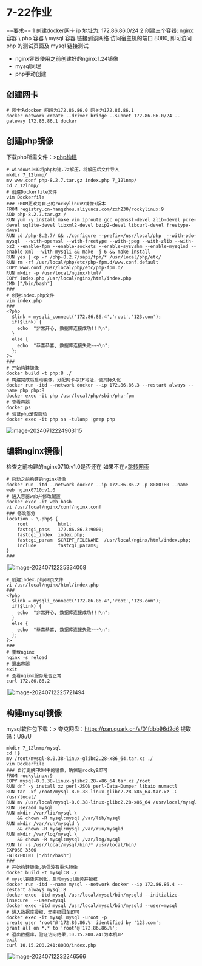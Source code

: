 # 7-22作业

==要求==
1 创建docker网卡 ip 地址为: 172.86.86.0/24
2 创建三个容器: nginx 容器 \ php 容器 \ mysql 容器 链接到该网络
访问宿主机的端口 8080, 即可访问 php 的测试页面及 mysql 链接测试

- nginx容器使用之前创建好的nginx:1.24镜像
- mysql同理
- php手动创建

## 创建网卡

```shell
# 网卡名docker 网段为172.86.86.0 网关为172.86.86.1
docker network create --driver bridge --subnet 172.86.86.0/24 --gateway 172.86.86.1 docker
```

## 创建php镜像

下载php所需文件：>[php构建](https://gitee.com/zhaojiedong/work/raw/master/%E6%96%87%E4%BB%B6/php%E6%9E%84%E5%BB%BA.zip)

```shell
# windows上即将php构建.7z解压，将解压后文件导入
mkdir 7_12lnmp/
mv www.conf php-8.2.7.tar.gz index.php 7_12lnmp/
cd 7_12lnmp/
# 创建Dockerfile文件
vim Dockerfile
### FROM更改为自己的rockylinux9镜像+版本
FROM registry.cn-hangzhou.aliyuncs.com/zxh230/rockylinux:9
ADD php-8.2.7.tar.gz /
RUN yum -y install make vim iproute gcc openssl-devel zlib-devel pcre-devel sqlite-devel libxml2-devel bzip2-devel libcurl-devel freetype-devel
RUN cd /php-8.2.7/ && ./configure --prefix=/usr/local/php  --with-pdo-mysql  --with-openssl --with-freetype --with-jpeg --with-zlib --with-bz2 --enable-fpm --enable-sockets --enable-sysvshm --enable-mysqlnd --enable-xml --with-mysqli && make -j 6 && make install
RUN yes | cp -r /php-8.2.7/sapi/fpm/* /usr/local/php/etc/
RUN rm -rf /usr/local/php/etc/php-fpm.d/www.conf.default
COPY www.conf /usr/local/php/etc/php-fpm.d/
RUN mkdir -p /usr/local/nginx/html/
COPY index.php /usr/local/nginx/html/index.php
CMD ["/bin/bash"]
###
# 创建index.php文件
vim index.php
###
<?php
  $link = mysqli_connect('172.86.86.4','root','123.com');
  if($link) {
    echo  "非常开心, 数据库连接成功!!!\n";
  }
  else {
    echo  "恭喜恭喜, 数据库连接失败~~~\n";
  };
?>
###
# 开始构建镜像
docker build -t php:8 ./
# 构建完成后启动镜像，分配网卡与IP地址，使其持久化
docker run -itd --network docker --ip 172.86.86.3 --restart always --name php php:8
docker exec -it php /usr/local/php/sbin/php-fpm
# 查看容器
docker ps
# 验证php是否启动
docker exec -it php ss -tulanp |grep php
```

![image-20240712224903115](https://gitee.com/zhaojiedong/img/raw/master/image-20240712224903115.png)

## 编辑nginx镜像|

检查之前构建的nginx0710:v1.0是否还在
如果不在>[跳转网页](https://gitee.com/zhaojiedong/work/blob/master/笔记/构建nginx镜像.md)

```shell
# 启动之前构建的nginx镜像
docker run -itd --network docker --ip 172.86.86.2 -p 8080:80 --name web nginx0710:v1.0
# 进入容器web并修改配置
docker exec -it web bash
vi /usr/local/nginx/conf/nginx.conf
### 修改部分
location ~ \.php$ {
    root           html;
    fastcgi_pass   172.86.86.3:9000;
    fastcgi_index  index.php;
    fastcgi_param  SCRIPT_FILENAME  /usr/local/nginx/html/index.php;
    include        fastcgi_params;
}
###
```

|![image-20240712225334008](https://gitee.com/zhaojiedong/img/raw/master/image-20240712225334008.png)

```shell
# 创建index.php网页文件
vi /usr/local/nginx/html/index.php
###
<?php
  $link = mysqli_connect('172.86.86.4','root','123.com');
  if($link) {
    echo  "非常开心, 数据库连接成功!!!\n";
  }
  else {
    echo  "恭喜恭喜, 数据库连接失败~~~\n";
  };
?>
###
# 重载nginx
nginx -s reload
# 退出容器
exit
# 查看nginx服务是否正常
curl 172.86.86.2
```

|![image-20240712225721494](https://gitee.com/zhaojiedong/img/raw/master/image-20240712225721494.png)

## 构建mysql镜像

mysql软件包下载：>
夸克网盘：https://pan.quark.cn/s/01fdbb96d2d6
提取码：U9uU

```shell
mkdir 7_12lnmp/mysql
cd !$
mv /root/mysql-8.0.38-linux-glibc2.28-x86_64.tar.xz ./
vim Dockerfile
### 自行更换FROM中的镜像，确保是rocky9即可
FROM rockylinux:9
COPY mysql-8.0.38-linux-glibc2.28-x86_64.tar.xz /root
RUN dnf -y install xz perl-JSON perl-Data-Dumper libaio numactl
RUN tar -xf /root/mysql-8.0.38-linux-glibc2.28-x86_64.tar.xz -C /usr/local/
RUN mv /usr/local/mysql-8.0.38-linux-glibc2.28-x86_64 /usr/local/mysql
RUN useradd mysql
RUN mkdir /var/lib/mysql \
    && chown -R mysql:mysql /var/lib/mysql
RUN mkdir /var/run/mysqld \
    && chown -R mysql:mysql /var/run/mysqld
RUN mkdir /var/log/mysql \
    && chown -R mysql:mysql /var/log/mysql
RUN ln -s /usr/local/mysql/bin/* /usr/local/bin/
EXPOSE 3306
ENTRYPOINT ["/bin/bash"]
###
# 开始构建镜像,确保没有重名镜像
docker build -t mysql:8 ./
# mysql镜像实例化，启动mysql服务并授权
docker run -itd --name mysql --network docker --ip 172.86.86.4 --restart always mysql:8
docker exec -itd mysql /usr/local/mysql/bin/mysqld --initialize-insecure  --user=mysql
docker exec -itd mysql /usr/local/mysql/bin/mysqld --user=mysql
# 进入数据库授权，无密码回车即可
docker exec -it mysql mysql -uroot -p
create user 'root'@'172.86.86.%' identified by '123.com';
grant all on *.* to 'root'@'172.86.86.%';
# 退出数据库，验证访问结果,10.15.200.241为本机IP
exit
curl 10.15.200.241:8080/index.php
```

|![image-20240712232246566](https://gitee.com/zhaojiedong/img/raw/master/image-20240712232246566.png)